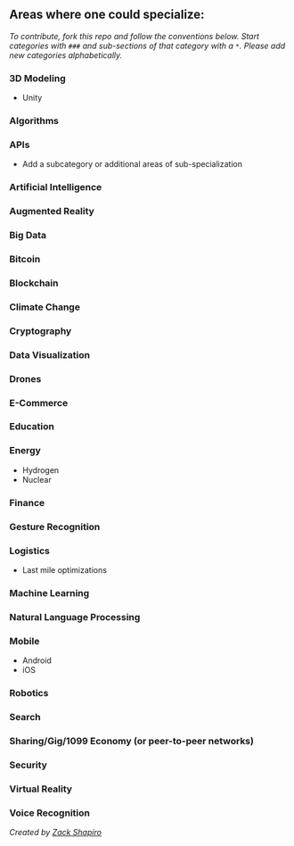 ## Areas where one could specialize:

_To contribute, fork this repo and follow the conventions below. Start categories with `###` and sub-sections of that category with a `*`. Please add new categories alphabetically._

### 3D Modeling

* Unity

### Algorithms

### APIs

* Add a subcategory or additional areas of sub-specialization

### Artificial Intelligence

### Augmented Reality

### Big Data

### Bitcoin

### Blockchain

### Climate Change

### Cryptography

### Data Visualization

### Drones

### E-Commerce

### Education

### Energy

* Hydrogen
* Nuclear

### Finance

### Gesture Recognition

### Logistics

* Last mile optimizations

### Machine Learning

### Natural Language Processing

### Mobile

* Android
* iOS

### Robotics

### Search

### Sharing/Gig/1099 Economy (or peer-to-peer networks)

### Security

### Virtual Reality

### Voice Recognition

_Created by [Zack Shapiro](http://twitter.com/zackshapiro)_
